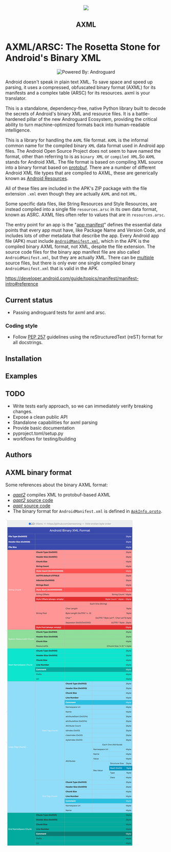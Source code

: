 
<p align="center"><img width="120" src="./.github/logo.png"></p>
<h2 align="center">AXML</h2>

# AXML/ARSC: The Rosetta Stone for Android's Binary XML

<div align="center">

![Powered By: Androguard](https://img.shields.io/badge/androguard-green?style=for-the-badge&label=Powered%20by&link=https%3A%2F%2Fgithub.com%2Fandroguard)

</div>

Android doesn't speak in plain text XML. To save space and speed up parsing,
it uses a compressed, obfuscated binary format (AXML) for its manifests and 
a complex table (ARSC) for its resources. axml is your translator.

This is a standalone, dependency-free, native Python library built to decode
the secrets of Android's binary XML and resource files. It is a 
battle-hardened pillar of the new Androguard Ecosystem, providing the critical
 ability to turn machine-optimized formats back into human-readable intelligence.

This is a library for handling the `AXML` file format. `AXML` is the informal
common name for the compiled binary `XML` data format used in Android app files.
The Android Open Source Project does not seem to have named the format, other
than referring to is as `binary XML` or `compiled XML`.So `AXML` stands for
Android XML. The file format is based on compiling XML source into a binary
format based on [protobuf](). There are a number of different Android XML file
types that are compiled to AXML, these are generically known as [Android
Resources](https://developer.android.com/guide/topics/resources/available-resources).

All of these files are included in the APK's ZIP package with the file extension
`.xml` even though they are actually `AXML` and not `XML`.

Some specific data files, like String Resources and Style Resources, are instead
compiled into a single file `resources.arsc` in its own data format, known as
ASRC.  AXML files often refer to values that are in `resources.arsc`.

The entry point for an app is the "[app
manifest](https://developer.android.com/guide/topics/manifest/manifest-element)"
defines the essential data points that every app must have, like Package Name
and Version Code, and includes lots of other metadata that describe the
app. Every Android app file (APK) must include
[`AndroidManifest.xml`](https://developer.android.com/guide/topics/manifest/manifest-intro),
which in the APK is the compiled binary AXML format, not XML, despite the file
extension.  The source code files for the binary app manifest file are also
called `AndroidManifest.xml`, but they are actually XML.  There can be
[multiple](https://developer.android.com/build/manage-manifests) source files,
but there is only ever one single compiled binary `AndroidManifest.xml` that is
valid in the APK.

https://developer.android.com/guide/topics/manifest/manifest-intro#reference

## Current status

 - Passing androguard tests for axml and arsc.

### Coding style

 - Follow [PEP 257](https://peps.python.org/pep-0257/) guidelines using the reStructuredText (reST) format for all docstrings.


## Installation

## Examples

## TODO

 - Write tests early approach, so we can immediately verify breaking changes.
 - Expose a clean public API
 - Standalone capabilities for axml parsing
 - Provide basic documentation
 - pyproject.toml/setup.py
 - workflows for testing/building


## Authors

## AXML binary format

Some references about the binary AXML format:

* [_aapt2_](https://developer.android.com/tools/aapt2) compiles XML to protobuf-based AXML
* [_aapt2_ source code](https://android.googlesource.com/platform/frameworks/base/+/master/tools/aapt2)
* [_aapt_ source code](https://android.googlesource.com/platform/frameworks/base/+/master/tools/aapt)
* The binary format for `AndroidManifest.xml` is defined in [`ApkInfo.proto`](https://android.googlesource.com/platform/frameworks/base/+/refs/heads/main/tools/aapt2/ApkInfo.proto).

![Android binary XML](https://raw.githubusercontent.com/senswrong/AndroidBinaryXml/main/AndroidBinaryXml.png)

<!-- back up URL in case the one above goes away
![Android binary XML](https://github.com/user-attachments/assets/6439a13a-5a50-4f32-b106-c70c9fb9acf1)
-->
